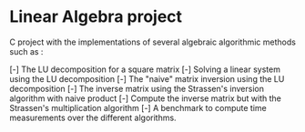 # Linear Algebra project

C project with the implementations of several algebraic algorithmic methods such as : <br/>

[-] The LU decomposition for a square matrix
[-] Solving a linear system using the LU decomposition
[-] The "naive" matrix inversion using the LU decomposition
[-] The inverse matrix using the Strassen's inversion algorithm with naive product
[-] Compute the inverse matrix but with the Strassen's multiplication algorithm
[-] A benchmark to compute time measurements over the different algorithms.
